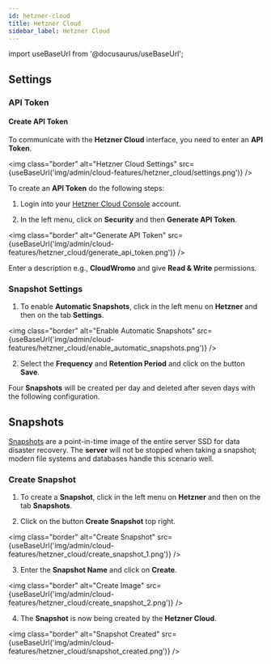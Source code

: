 ```yaml
---
id: hetzner-cloud
title: Hetzner Cloud
sidebar_label: Hetzner Cloud
---
```


import useBaseUrl from '@docusaurus/useBaseUrl';

## Settings

### API Token

#### Create API Token

To communicate with the **Hetzner Cloud** interface, you need to enter an **API Token**.

<img class="border" alt="Hetzner Cloud Settings" src={useBaseUrl('img/admin/cloud-features/hetzner_cloud/settings.png')} />

To create an **API Token** do the following steps:

1. Login into your [Hetzner Cloud Console](https://console.hetzner.cloud/) account. <br />

2. In the left menu, click on **Security** and then **Generate API Token**. 

<img class="border" alt="Generate API Token" src={useBaseUrl('img/admin/cloud-features/hetzner_cloud/generate_api_token.png')} />

Enter a description e.g., **CloudWromo** and give **Read & Write** permissions.

### Snapshot Settings

1. To enable **Automatic Snapshots**, click in the left menu on **Hetzner** and then on the tab **Settings**.

<img class="border" alt="Enable Automatic Snapshots" src={useBaseUrl('img/admin/cloud-features/hetzner_cloud/enable_automatic_snapshots.png')} />

2. Select the **Frequency** and **Retention Period** and click on the button **Save**.

Four **Snapshots** will be created per day and deleted after seven days with the following configuration.

## Snapshots

[Snapshots](https://docs.hetzner.com/cloud/servers/getting-started/taking-snapshots) are a point-in-time image of the entire server SSD for data disaster recovery.
The **server** will not be stopped when taking a snapshot; modern file systems and databases handle this scenario well.

### Create Snapshot

1. To create a **Snapshot**, click in the left menu on **Hetzner** and then on the tab **Snapshots**.

2. Click on the button **Create Snapshot** top right.

<img class="border" alt="Create Snapshot" src={useBaseUrl('img/admin/cloud-features/hetzner_cloud/create_snapshot_1.png')} />

3. Enter the **Snapshot Name** and click on **Create**.

<img class="border" alt="Create Image" src={useBaseUrl('img/admin/cloud-features/hetzner_cloud/create_snapshot_2.png')} />

4. The **Snapshot** is now being created by the **Hetzner Cloud**.

<img class="border" alt="Snapshot Created" src={useBaseUrl('img/admin/cloud-features/hetzner_cloud/snapshot_created.png')} />

